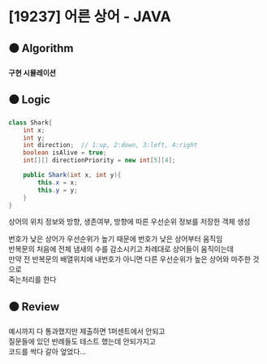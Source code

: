 # [19237] 어른 상어 - JAVA

## :black_circle: Algorithm
**구현 시뮬레이션**

## :black_circle: Logic

```Java
class Shark{
    int x;
    int y;
    int direction;  // 1:up, 2:down, 3:left, 4:right
    boolean isAlive = true;
    int[][] directionPriority = new int[5][4];

    public Shark(int x, int y){
        this.x = x;
        this.y = y;
    }
}
```

상어의 위치 정보와 방향, 생존여부, 방향에 따른 우선순위 정보를 저장한 객체 생성

번호가 낮은 상어가 우선순위가 높기 때문에 번호가 낮은 상어부터 움직임  
반복문의 처음에 전체 냄새의 수를 감소시키고 차례대로 상어들이 움직이는데  
만약 전 반복문의 배열위치에 내번호가 아니면 다른 우선순위가 높은 상어와 마주한 것으로  
죽는처리를 한다

## :black_circle: Review
예시까지 다 통과했지만 제출하면 1퍼센트에서 안되고  
질문들에 있던 반례들도 테스트 했는데 안되가지고  
코드를 싹다 갈아 엎었다...